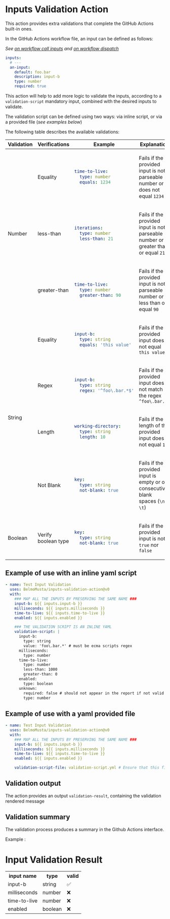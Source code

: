 # Inputs Validation Action

This action provides extra validations that complete the GitHub Actions built-in
ones.

In the GitHub Actions workflow file, an input can be defined as follows:

_See
[on workflow call inputs](https://docs.github.com/en/enterprise-cloud@latest/actions/writing-workflows/workflow-syntax-for-github-actions#onworkflow_callinputs)
and
[on workflow dispatch](https://docs.github.com/en/enterprise-cloud@latest/actions/writing-workflows/workflow-syntax-for-github-actions#onworkflow_dispatchinputs)_

```yaml
inputs:
  # ---
  an-input:
    default: foo.bar
    description: input-b
    type: number
    required: true
```

This action will help to add more logic to validate the inputs, according to a
`validation-script` mandatory input, combined with the desired inputs to
validate.

The validation script can be defined using two ways: via inline script, or via a
provided file (_see examples below_)

The following table describes the available validations:

<table>
 <thead>
        <tr>
            <th>Validation</th>
            <th>Verifications</th>
            <th>Example</th>
            <th>Explanation</th>
        </tr>
    </thead>
<tr><td rowspan="4">Number</td></tr>

<tr>
<td>Equality</td> <td>

```yaml
time-to-live:
  type: number
  equals: 1234
```

</td>
<td>

Fails if the provided input is not a parseable number or does not equal `1234`

</td>
</tr>
<tr>
<td>less-than</td> <td>

```yaml
iterations:
  type: number
  less-than: 21
```

</td>
<td>

Fails if the provided input is not a parseable number or is greater than or
equal `21`

</td>
</tr>
<tr>
<td>greater-than</td> <td>

```yaml
time-to-live:
  type: number
  greater-than: 90
```

</td>
<td>

Fails if the provided input is not a parseable number or is less than or equal
`90`

</td>
</tr>

<tr><td rowspan="5">String</td></tr>
<tr>
<td>Equality</td> <td>

```yaml
input-b:
  type: string
  equals: 'this value'
```

</td>
<td>

Fails if the provided input does not equal `this value`

</td>
</tr><tr>
<td>Regex</td> <td>

```yaml
input-b:
  type: string
  regex: '^foo\.bar.*$'
```

</td>
<td>

Fails if the provided input does not match the regex `^foo\.bar.*$`

</td>
</tr>
<tr>
<td>Length</td> <td>

```yaml
working-directory:
  type: string
  length: 10
```

</td>
<td>

Fails if the length of the provided input does not equal `10`

</td>
</tr>
<tr>
<td>Not Blank</td> <td>

```yaml
key:
  type: string
  not-blank: true
```

</td>
<td>

Fails if the provided input is empty or of consecutive blank spaces (`\n`,` `,
`\t`)

</td>
</tr>
<tr>
<td>Boolean</td>
<td>Verify boolean type</td>
<td>

```yaml
key:
  type: string
  not-blank: true
```

</td>
<td>

Fails if the provided input is not `true` nor `false`

</td>
</tr>
</table>

## Example of use with an inline yaml script

```yaml
- name: Test Input Validation
  uses: BelmoMusta/inputs-validation-action@v0
  with:
    ### MAP ALL THE INPUTS BY PRESERVING THE SAME NAME ###
    input-b: ${{ inputs.input-b }}
    milliseconds: ${{ inputs.milliseconds }}
    time-to-live: ${{ inputs.time-to-live }}
    enabled: ${{ inputs.enabled }}

    ### THE VALIDATION SCRIPT IS AN INLINE YAML
    validation-script: |
      input-b:
        type: string
        value: 'foo\.bar.*' # must be ecma scripts regex
      milliseconds:
        type: number
      time-to-live:
        type: number
        less-than: 1000
        greater-than: 0
      enabled:
        type: boolean
      unknown:
        required: false # should not appear in the report if not valid
        type: number
```

## Example of use with a yaml provided file

```yaml
- name: Test Input Validation
  uses: BelmoMusta/inputs-validation-action@v0
  with:
    ### MAP ALL THE INPUTS BY PRESERVING THE SAME NAME ###
    input-b: ${{ inputs.input-b }}
    milliseconds: ${{ inputs.milliseconds }}
    time-to-live: ${{ inputs.time-to-live }}
    enabled: ${{ inputs.enabled }}

    validation-script-file: validation-script.yml # Ensure that this file exists on the mentioned location
```

## Validation output

The action provides an output `validation-result`, containing the validation
rendered message

## Validation summary

The validation process produces a summary in the Github Actions interface.

Example :

<h1>Input Validation Result</h1>
<table>
<tr>
<th>input name</th>
<th>type</th>
<th>valid</th>
</tr>

<tr><td>input-b</td><td>string</td><td>✅</td></tr>
<tr><td>milliseconds</td><td>number</td><td>❌</td></tr>
<tr><td>time-to-live</td><td>number</td><td>❌</td></tr>
<tr><td>enabled</td><td>boolean</td><td>❌</td></tr>
</table>
